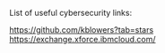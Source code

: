 List of useful cybersecurity links:

https://github.com/kblowers?tab=stars
https://exchange.xforce.ibmcloud.com/
